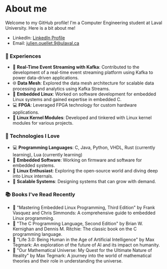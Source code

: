 # About me

Welcome to my GitHub profile! I'm a Computer Engineering student at Laval University. Here is a bit about me!

- LinkedIn: [LinkedIn Profile](https://www.linkedin.com/in/julien-ouellet-6173321bb/)
- Email: [julien.ouellet.9@ulaval.ca](mailto:julien.ouellet.9@ulaval.ca)

### 🌟 Experiences

- 💼 **Real-Time Event Streaming with Kafka**: Contributed to the development of a real-time event streaming platform using Kafka to power data-driven applications.
- 🌐 **Data Mesh**: Explored the data mesh architecture for scalable data processing and analytics using Kafka Streams.
- 🚀 **Embedded Linux**: Worked on software development for embedded Linux systems and gained expertise in embedded C.
- 💻 **FPGA**: Leveraged FPGA technology for custom hardware applications.
- 🐧 **Linux Kernel Modules**: Developed and tinkered with Linux kernel modules for various projects.

### 💾 Technologies I Love

- 💻 **Programming Languages**: C, Java, Python, VHDL, Rust (currently learning), Lua (currently learning)
- 🧠 **Embedded Software**: Working on firmware and software for embedded systems.
- 🐧 **Linux Enthusiast**: Exploring the open-source world and diving deep into Linux internals.
- 🚀 **Scalable Systems**: Designing systems that can grow with demand.

### 📚 Books I've Read Recently

- 📖 "Mastering Embedded Linux Programming, Third Edition" by Frank Vasquez and Chris Simmonds: A comprehensive guide to embedded Linux programming.
- 📖 "The C Programming Language, Second Edition" by Brian W. Kernighan and Dennis M. Ritchie: The classic book on the C programming language.
- 📖 "Life 3.0: Being Human in the Age of Artificial Intelligence" by Max Tegmark: An exploration of the future of AI and its impact on humanity.
- 📖 "Our Mathematical Universe: My Quest for the Ultimate Nature of Reality" by Max Tegmark: A journey into the world of mathematical theories and their role in understanding the universe.
